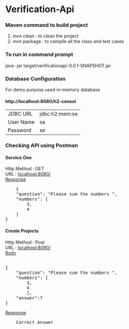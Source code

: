 # Verification-Api

<h3>Maven command to build project </h3>
<ol>
<li> mvn clean : to clean the project</li>
<li>mvn package : to compile all the class and test cases </li>
</ol>

<h3>To run in command prompt </h3>
java -jar target/verificationapi-0.0.1-SNAPSHOT.jar

<h3>Database Configuration</h3>
<p>For demo purpose used in-memory database</p>
<h4>http://localhost:8080/h2-consol</h4>
<table>
<tr>
    <td>JDBC URL </td>
    <td>jdbc:h2:mem:se</td>
</tr>
<tr>
    <td>User Name</td>
    <td>sa</td>
</tr>
<tr>
    <td>Password</td>
    <td>se</td>
</tr>
</table>

<h3>Checking API using Postman </h3>

<h4>Service One </h4>
Http Method : GET <br/>
URL : <u>localhost:8080/</u> <br/>
<u>Response</u> <br>
<pre>
    {
    "question": "Please sum the numbers ",
    "numbers": [
        3,
        4
    ]
}
</pre>

<h4>Create Projects </h4>
Http Method : Post <br/>
URL : <u>localhost:8080/</u> <br/>
<u>Body</u> <br>
<pre> 
{
    "question": "Please sum the numbers ",
    "numbers": [
        3,
        4
        ],
    "answer":7
}
</pre>
<u>Response</u> <br>
<pre>
    Correct Answer
</pre>


